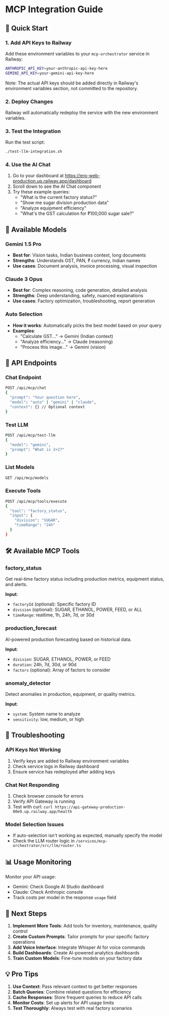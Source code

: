 # MCP Integration Guide

## 🚀 Quick Start

### 1. Add API Keys to Railway

Add these environment variables to your `mcp-orchestrator` service in Railway:

```bash
ANTHROPIC_API_KEY=your-anthropic-api-key-here
GEMINI_API_KEY=your-gemini-api-key-here
```

Note: The actual API keys should be added directly in Railway's environment variables section, not committed to the repository.

### 2. Deploy Changes

Railway will automatically redeploy the service with the new environment variables.

### 3. Test the Integration

Run the test script:
```bash
./test-llm-integration.sh
```

### 4. Use the AI Chat

1. Go to your dashboard at https://erp-web-production.up.railway.app/dashboard
2. Scroll down to see the AI Chat component
3. Try these example queries:
   - "What is the current factory status?"
   - "Show me sugar division production data"
   - "Analyze equipment efficiency"
   - "What's the GST calculation for ₹100,000 sugar sale?"

## 🤖 Available Models

### Gemini 1.5 Pro
- **Best for**: Vision tasks, Indian business context, long documents
- **Strengths**: Understands GST, PAN, ₹ currency, Indian names
- **Use cases**: Document analysis, invoice processing, visual inspection

### Claude 3 Opus  
- **Best for**: Complex reasoning, code generation, detailed analysis
- **Strengths**: Deep understanding, safety, nuanced explanations
- **Use cases**: Factory optimization, troubleshooting, report generation

### Auto Selection
- **How it works**: Automatically picks the best model based on your query
- **Examples**:
  - "Calculate GST..." → Gemini (Indian context)
  - "Analyze efficiency..." → Claude (reasoning)
  - "Process this image..." → Gemini (vision)

## 📡 API Endpoints

### Chat Endpoint
```bash
POST /api/mcp/chat
{
  "prompt": "Your question here",
  "model": "auto" | "gemini" | "claude",
  "context": {} // Optional context
}
```

### Test LLM
```bash
POST /api/mcp/test-llm
{
  "model": "gemini",
  "prompt": "What is 2+2?"
}
```

### List Models
```bash
GET /api/mcp/models
```

### Execute Tools
```bash
POST /api/mcp/tools/execute
{
  "tool": "factory_status",
  "input": {
    "division": "SUGAR",
    "timeRange": "24h"
  }
}
```

## 🛠️ Available MCP Tools

### factory_status
Get real-time factory status including production metrics, equipment status, and alerts.

**Input**:
- `factoryId` (optional): Specific factory ID
- `division` (optional): SUGAR, ETHANOL, POWER, FEED, or ALL
- `timeRange`: realtime, 1h, 24h, 7d, or 30d

### production_forecast
AI-powered production forecasting based on historical data.

**Input**:
- `division`: SUGAR, ETHANOL, POWER, or FEED
- `duration`: 24h, 7d, 30d, or 90d
- `factors` (optional): Array of factors to consider

### anomaly_detector
Detect anomalies in production, equipment, or quality metrics.

**Input**:
- `system`: System name to analyze
- `sensitivity`: low, medium, or high

## 🔧 Troubleshooting

### API Keys Not Working
1. Verify keys are added to Railway environment variables
2. Check service logs in Railway dashboard
3. Ensure service has redeployed after adding keys

### Chat Not Responding
1. Check browser console for errors
2. Verify API Gateway is running
3. Test with curl: `curl https://api-gateway-production-00e9.up.railway.app/health`

### Model Selection Issues
- If auto-selection isn't working as expected, manually specify the model
- Check the LLM router logic in `/services/mcp-orchestrator/src/llm/router.ts`

## 📊 Usage Monitoring

Monitor your API usage:
- Gemini: Check Google AI Studio dashboard
- Claude: Check Anthropic console
- Track costs per model in the response `usage` field

## 🚀 Next Steps

1. **Implement More Tools**: Add tools for inventory, maintenance, quality control
2. **Create Custom Prompts**: Tailor prompts for your specific factory operations
3. **Add Voice Interface**: Integrate Whisper AI for voice commands
4. **Build Dashboards**: Create AI-powered analytics dashboards
5. **Train Custom Models**: Fine-tune models on your factory data

## 💡 Pro Tips

1. **Use Context**: Pass relevant context to get better responses
2. **Batch Queries**: Combine related questions for efficiency  
3. **Cache Responses**: Store frequent queries to reduce API calls
4. **Monitor Costs**: Set up alerts for API usage limits
5. **Test Thoroughly**: Always test with real factory scenarios